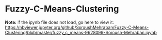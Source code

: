 # Fuzzy-C-Means-Clustering
**Note:** if the ipynb file does not load, go here to view it: https://nbviewer.jupyter.org/github/SoroushMehraban/Fuzzy-C-Means-Clustering/blob/master/fuzzy_c_means-9628099-Soroush-Mehraban.ipynb
